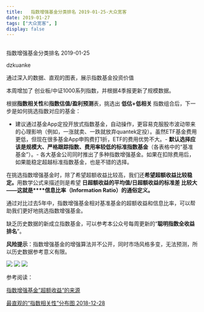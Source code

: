 ```yaml
---
title:   指数增强基金分类排名 2019-01-25-大众宽客
date: 2019-01-27
tags: ["大众宽客", ]
display: false
---
```



## 



指数增强基金分类排名 2019-01-25




dzkuanke




通过深入的数据、直观的图表，展示指数基金投资价值


本周增加了 创业板/中证1000系列指数，并根据4季报更新了规模数据。





根据**指数相关性**和**指数估值/盈利预测**表，挑选出&nbsp;**低估+低相关**&nbsp;指数组合后，下一步是如何挑选指数对应的基金：
- 建议通过基金App定投开放式指数基金，自动操作，更容易克服股市波动带来的心理影响（例如，一涨就卖、一跌就放弃quantek定投）。虽然ETF基金费用更低，但现在很多基金App申购费打1折，ETF的费用优势不大。- **默认选择应该是规模大、严格跟踪指数、费用率较低的标准指数基金**（各表格中的“基准基金”）。- 各大基金公司同时推出了多种指数增强基金。如果在扣除费用后，如果能稳定超越标准指数基金，也是不错的选择。


在挑选指数增强基金时<h-char unicode="ff0c" class="" style="max-width: 100%;box-sizing: border-box !important;word-wrap: break-word !important;">，</h-char>除了希望超额收益比较高<h-char unicode="ff0c" class="" style="max-width: 100%;box-sizing: border-box !important;word-wrap: break-word !important;">，</h-char>我们还**希望超额收益比较稳定**<h-char unicode="3002" class="" style="max-width: 100%;box-sizing: border-box !important;word-wrap: break-word !important;">**。**</h-char>用数学公式来描述则是希望&nbsp;**日超额收益的平均值/日超额收益的标准差&nbsp;**比较大<h-char unicode="2014" class="" style="max-width: 100%;box-sizing: border-box !important;word-wrap: break-word !important;">——</h-char>**这就是****信息比率**<h-char unicode="ff08" class="" style="max-width: 100%;box-sizing: border-box !important;word-wrap: break-word !important;">**（**</h-char>**Information Ratio**<h-char unicode="ff09" class="" style="max-width: 100%;box-sizing: border-box !important;word-wrap: break-word !important;">**）**</h-char>**的通俗定义**<h-char unicode="3002" class="" style="max-width: 100%;box-sizing: border-box !important;word-wrap: break-word !important;">**。**</h-char>



通过对比过去5年中，指数增强基金相对基准基金的超额收益和信息比率<h-char unicode="ff0c" class="" style="max-width: 100%;box-sizing: border-box !important;word-wrap: break-word !important;">，</h-char>可以帮助我们更好地挑选指数增强基金。



缺乏历史数据的新成立指数基金，可以参考本公众号每周更新的“**聪明指数全收益排名**”。



**风险提示**：指数增强基金的增强算法并不公开，同时市场风格多变，无法预测，所以历史数据参考意义有限。



<img class="" data-copyright="0" data-ratio="1.3134328358208955" data-s="300,640" src="https://mmbiz.qpic.cn/mmbiz_png/PKw3FQPmhIgDMibIul1WpkPAqMn5eodBfqgAiblhOLMsRbpn1zXeMtsHBSUPwHTE1pHjSgUS1GGs9dp1AbwD7I7A/640?wx_fmt=png" data-type="png" data-w="1072" style="white-space: normal;"/>

<img class="" data-copyright="0" data-ratio="1.539179104477612" data-s="300,640" src="https://mmbiz.qpic.cn/mmbiz_png/PKw3FQPmhIgDMibIul1WpkPAqMn5eodBfAxlXzNk3nviaC14Zic16EAJkgibtZRDoOd0fhBTr9WJniaibwC5qIlpCU5Q/640?wx_fmt=png" data-type="png" data-w="1072" style=""/>

<img class="" data-copyright="0" data-ratio="1.3419593345656193" data-s="300,640" src="https://mmbiz.qpic.cn/mmbiz_png/PKw3FQPmhIgDMibIul1WpkPAqMn5eodBfqkEm2kh90iabSjibpBO0vsLwbPNNfmGqOVfjdianSCbZJMptZNGE9M3fg/640?wx_fmt=png" data-type="png" data-w="1082" style="white-space: normal;"/>





参考阅读：

[指数增强基金”超额收益“的来源](http://mp.weixin.qq.com/s?__biz=MzAwMTc1MDcwNw==&amp;mid=2648272968&amp;idx=1&amp;sn=598917da4403d77210aa3b1a460658e4&amp;chksm=82f93394b58eba82c9a7cb228c22c656fe88c5203ff149473f9edd2d4127e44df65f5bdb146b&amp;scene=21#wechat_redirect)

[最直观的“指数相关性”分布图 2018-12-28](http://mp.weixin.qq.com/s?__biz=MzAwMTc1MDcwNw==&amp;mid=2648273755&amp;idx=3&amp;sn=4aaf622fc058b12c92f1b32a69d39a28&amp;chksm=82f93087b58eb991f1c2858ab0aee9b7240e6d0f2d3519b6c42d321775649fdcaf5ca4966082&amp;scene=21#wechat_redirect)
